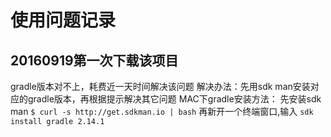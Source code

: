 # 使用问题记录
## 20160919第一次下载该项目
gradle版本对不上，耗费近一天时间解决该问题
解决办法：先用sdk man安装对应的gradle版本，再根据提示解决其它问题
MAC下gradle安装方法：
先安装sdk man
`
$ curl -s http://get.sdkman.io | bash
`
再新开一个终端窗口,输入
`
sdk install gradle 2.14.1
`

